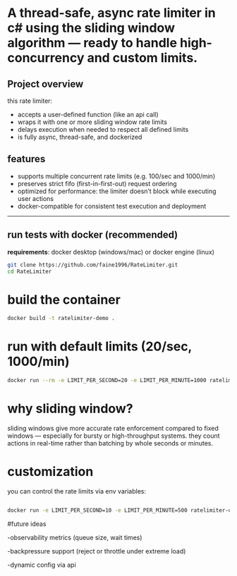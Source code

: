 
# A thread-safe, async rate limiter in c# using the sliding window algorithm — ready to handle high-concurrency and custom limits.

## Project overview

this rate limiter:

- accepts a user-defined function (like an api call)  
- wraps it with one or more sliding window rate limits  
- delays execution when needed to respect all defined limits  
- is fully async, thread-safe, and dockerized  

## features

- supports multiple concurrent rate limits (e.g. 100/sec and 1000/min)  
- preserves strict fifo (first-in-first-out) request ordering  
- optimized for performance: the limiter doesn’t block while executing user actions  
- docker-compatible for consistent test execution and deployment  

---

## run tests with docker (recommended)

**requirements**: docker desktop (windows/mac) or docker engine (linux)

```bash
git clone https://github.com/faine1996/RateLimiter.git
cd RateLimiter
```
# build the container
```bash
docker build -t ratelimiter-demo .
```
# run with default limits (20/sec, 1000/min)
```bash
docker run --rm -e LIMIT_PER_SECOND=20 -e LIMIT_PER_MINUTE=1000 ratelimiter-demo
```

# why sliding window?
sliding windows give more accurate rate enforcement compared to fixed windows — especially for bursty or high-throughput systems.
they count actions in real-time rather than batching by whole seconds or minutes.

# customization
you can control the rate limits via env variables:

```bash

docker run -e LIMIT_PER_SECOND=10 -e LIMIT_PER_MINUTE=500 ratelimiter-demo
```

#future ideas

-observability metrics (queue size, wait times)

-backpressure support (reject or throttle under extreme load)

-dynamic config via api